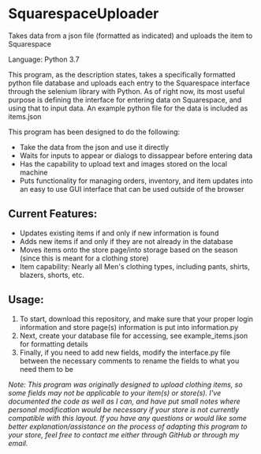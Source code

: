 
SquarespaceUploader
===================

Takes data from a json file (formatted as indicated) and uploads the item to Squarespace

Language: Python 3.7

This program, as the description states, takes a specifically formatted python file database and uploads each entry to the Squarespace interface through the selenium library with Python. As of right now, its most useful purpose is defining the interface for entering data on Squarespace, and using that to input data. An example python file for the data is included as items.json

This program has been designed to do the following:
- Take the data from the json and use it directly
- Waits for inputs to appear or dialogs to dissappear before entering data
- Has the capability to upload text and images stored on the local machine
- Puts functionality for managing orders, inventory, and item updates into an easy to use GUI interface that can be used outside of the browser

## Current Features:
- Updates existing items if and only if new information is found
- Adds new items if and only if they are not already in the database
- Moves items onto the store page/into storage based on the season (since this is meant for a clothing store)
- Item capability: Nearly all Men's clothing types, including pants, shirts, blazers, shorts, etc.

## Usage:
1. To start, download this repository, and make sure that your proper login information and store page(s) information is put into information.py
2. Next, create your database file for accessing, see example_items.json for formatting details
3. Finally, if you need to add new fields, modify the interface.py file between the necessary comments to rename the fields to what you need them to be


*Note: This program was originally designed to upload clothing items, so some fields may not be applicable to your item(s) or store(s). I've documented the code as well as I can, and have put small notes where personal modification would be necessary if your store is not currently compatible with this layout. If you have any questions or would like some better explanation/assistance on the process of adapting this program to your store, feel free to contact me either through GitHub or through my email.*
